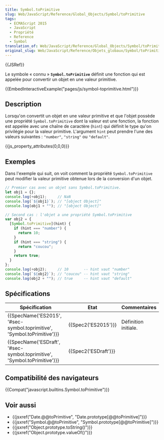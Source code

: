 ```yaml
---
title: Symbol.toPrimitive
slug: Web/JavaScript/Reference/Global_Objects/Symbol/toPrimitive
tags:
  - ECMAScript 2015
  - JavaScript
  - Propriété
  - Reference
  - Symbol
translation_of: Web/JavaScript/Reference/Global_Objects/Symbol/toPrimitive
original_slug: Web/JavaScript/Reference/Objets_globaux/Symbol/toPrimitive
---
```

{{JSRef}}

Le symbole « connu » **`Symbol.toPrimitive`** définit une fonction qui est appelée pour convertir un objet en une valeur primitive.

{{EmbedInteractiveExample("pages/js/symbol-toprimitive.html")}}

## Description

Lorsqu'on convertit un objet en une valeur primitive et que l'objet possède une propriété `Symbol.toPrimitive` dont la valeur est une fonction, la fonction est appelée avec une chaîne de caractère (`hint`) qui définit le type qu'on privilégie pour la valeur primitive. L'argument `hint` peut prendre l'une des valeurs suivantes : `"number"`, `"string"` ou `"default"`.

{{js_property_attributes(0,0,0)}}

## Exemples

Dans l'exemple qui suit, on voit comment la propriété `Symbol.toPrimitive` peut modifier la valeur primitive obtenue lors de la conversion d'un objet.

```js
// Premier cas avec un objet sans Symbol.toPrimitive.
let obj1 = {};
console.log(+obj1);     // NaN
console.log(`${obj1}`); // "[object Object]"
console.log(obj1 + ""); // "[object Object]"

// Second cas : l'objet a une propriété Symbol.toPrimitive
var obj2 = {
  [Symbol.toPrimitive](hint) {
    if (hint === "number") {
      return 10;
    }
    if (hint === "string") {
      return "coucou";
    }
    return true;
  }
};
console.log(+obj2);     // 10       -- hint vaut "number"
console.log(`${obj2}`); // "coucou" -- hint vaut "string"
console.log(obj2 + ""); // true     -- hint vaut "default"
```

## Spécifications

| Spécification                                                                                    | Etat                         | Commentaires         |
| ------------------------------------------------------------------------------------------------ | ---------------------------- | -------------------- |
| {{SpecName('ES2015', '#sec-symbol.toprimitive', 'Symbol.toPrimitive')}} | {{Spec2('ES2015')}}     | Définition initiale. |
| {{SpecName('ESDraft', '#sec-symbol.toprimitive', 'Symbol.toPrimitive')}} | {{Spec2('ESDraft')}} |                      |

## Compatibilité des navigateurs

{{Compat("javascript.builtins.Symbol.toPrimitive")}}

## Voir aussi

- {{jsxref("Date.@@toPrimitive", "Date.prototype[@@toPrimitive]")}}
- {{jsxref("Symbol.@@toPrimitive", "Symbol.prototype[@@toPrimitive]")}}
- {{jsxref("Object.prototype.toString()")}}
- {{jsxref("Object.prototype.valueOf()")}}

